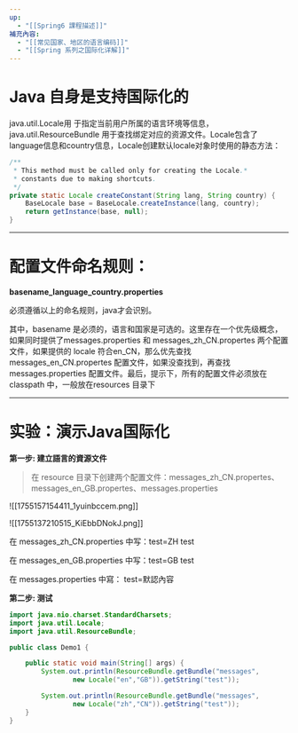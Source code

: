 ```yaml
---
up:
  - "[[Spring6 課程描述]]"
補充內容:
  - "[[常见国家、地区的语言编码]]"
  - "[[Spring 系列之国际化详解]]"
---
```

# Java 自身是支持国际化的

java.util.Locale用 于指定当前用户所属的语言环境等信息，java.util.ResourceBundle 用于查找绑定对应的资源文件。Locale包含了language信息和country信息，Locale创建默认locale对象时使用的静态方法：

```java
/**
 * This method must be called only for creating the Locale.*
 * constants due to making shortcuts.
 */
private static Locale createConstant(String lang, String country) {
	BaseLocale base = BaseLocale.createInstance(lang, country);
	return getInstance(base, null);
}
```

---

# 配置文件命名规则：  

**basename_language_country.properties** 

必须遵循以上的命名规则，java才会识别。

其中，basename 是必须的，语言和国家是可选的。这里存在一个优先级概念，如果同时提供了messages.properties 和 messages_zh_CN.propertes 两个配置文件，如果提供的 locale 符合en_CN，那么优先查找 messages_en_CN.propertes 配置文件，如果没查找到，再查找messages.properties 配置文件。最后，提示下，所有的配置文件必须放在 classpath 中，一般放在resources 目录下

---

# **实验：演示Java国际化**

**第一步: 建立語言的資源文件**

>  在 resource 目录下创建两个配置文件：messages_zh_CN.propertes、messages_en_GB.propertes、messages.properties

![[1755157154411_1yuinbccem.png]]

![[1755137210515_KiEbbDNokJ.png]]

在 messages_zh_CN.properties 中写：test=ZH test

在 messages_en_GB.properties 中写：test=GB test

在 messages.properties 中寫： test=默認內容


**第二步: 测试**

```java
import java.nio.charset.StandardCharsets;
import java.util.Locale;
import java.util.ResourceBundle;

public class Demo1 {

    public static void main(String[] args) {
        System.out.println(ResourceBundle.getBundle("messages",
                new Locale("en","GB")).getString("test"));

        System.out.println(ResourceBundle.getBundle("messages",
                new Locale("zh","CN")).getString("test"));
    }
}
```